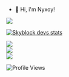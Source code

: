 - 👋 Hi, i'm Nyxoy!


<a href="https://github.com/realnyxoy?tab=repositories">
  <img align="center" src="https://github-readme-stats.vercel.app/api/top-langs/?username=realnyxoy&hide=scheme&count_private=true&title_color=EC5061&text_color=FBDCDF&icon_color=E89F9A&bg_color=0D1117" />
</a>
<p></p>
<a href="https://github.com/realnyxoy?tab=repositories">
  <img align="center" src="https://github-readme-stats.vercel.app/api?username=realnyxoy&show_icons=true&line_height=33&count_private=true&title_color=EC5061&text_color=FBDCDF&icon_color=E89F9A&bg_color=0D1117" alt="Skyblock devs stats" />
</a>

  
[![](https://github-readme-stats.vercel.app/api/pin/?username=realnyxoy&repo=malil&show_icons=true&line_height=33&count_private=true&title_color=EC5061&text_color=FBDCDF&icon_color=E89F9A&bg_color=0D1117)](https://github.com/malilbot/malil)  
[![](https://github-readme-stats.vercel.app/api/pin/?username=realnyxoy&repo=natico&show_icons=true&line_height=33&count_private=true&title_color=EC5061&text_color=FBDCDF&icon_color=E89F9A&bg_color=0D1117)](https://github.com/malilbot/malil)  
[![](https://github-readme-stats.vercel.app/api/pin/?username=realnyxoy&repo=discord-akairo&show_icons=true&line_height=33&count_private=true&title_color=EC5061&text_color=FBDCDF&icon_color=E89F9A&bg_color=0D1117)](https://github.com/malilbot/malil)  
  
![Profile Views](https://komarev.com/ghpvc/?username=realnyxoy)  
